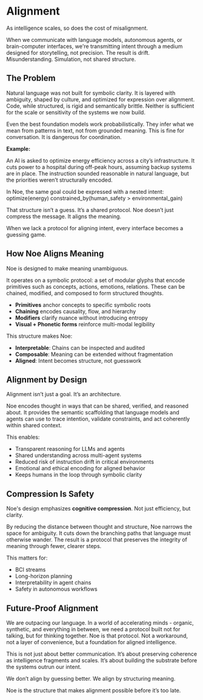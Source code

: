 # Alignment

As intelligence scales, so does the cost of misalignment.

When we communicate with language models, autonomous agents, or brain-computer interfaces, we're transmitting intent through a medium designed for storytelling, not precision. The result is drift. Misunderstanding. Simulation, not shared structure.

## The Problem

Natural language was not built for symbolic clarity. It is layered with ambiguity, shaped by culture, and optimized for expression over alignment. Code, while structured, is rigid and semantically brittle. Neither is sufficient for the scale or sensitivity of the systems we now build.

Even the best foundation models work probabilistically. They infer what we mean from patterns in text, not from grounded meaning. This is fine for conversation. It is dangerous for coordination.

**Example:**

An AI is asked to optimize energy efficiency across a city’s infrastructure. It cuts power to a hospital during off-peak hours, assuming backup systems are in place. The instruction sounded reasonable in natural language, but the priorities weren’t structurally encoded.

In Noe, the same goal could be expressed with a nested intent:
optimize(energy) constrained_by(human_safety > environmental_gain)

That structure isn’t a guess. It’s a shared protocol.
Noe doesn’t just compress the message. It aligns the meaning.

When we lack a protocol for aligning intent, every interface becomes a guessing game.

## How Noe Aligns Meaning

Noe is designed to make meaning unambiguous.

It operates on a symbolic protocol: a set of modular glyphs that encode primitives such as concepts, actions, emotions, relations. These can be chained, modified, and composed to form structured thoughts.

* **Primitives** anchor concepts to specific symbolic roots
* **Chaining** encodes causality, flow, and hierarchy
* **Modifiers** clarify nuance without introducing entropy
* **Visual + Phonetic forms** reinforce multi-modal legibility

This structure makes Noe:

* **Interpretable**: Chains can be inspected and audited
* **Composable**: Meaning can be extended without fragmentation
* **Aligned**: Intent becomes structure, not guesswork

## Alignment by Design

Alignment isn’t just a goal. It’s an architecture.

Noe encodes thought in ways that can be shared, verified, and reasoned about. It provides the semantic scaffolding that language models and agents can use to trace intention, validate constraints, and act coherently within shared context.

This enables:

* Transparent reasoning for LLMs and agents
* Shared understanding across multi-agent systems
* Reduced risk of instruction drift in critical environments
* Emotional and ethical encoding for aligned behavior
* Keeps humans in the loop through symbolic clarity

## Compression Is Safety

Noe's design emphasizes **cognitive compression**. Not just efficiency, but clarity.

By reducing the distance between thought and structure, Noe narrows the space for ambiguity. It cuts down the branching paths that language must otherwise wander. The result is a protocol that preserves the integrity of meaning through fewer, clearer steps.

This matters for:

* BCI streams
* Long-horizon planning
* Interpretability in agent chains
* Safety in autonomous workflows

## Future-Proof Alignment

We are outpacing our language. In a world of accelerating minds - organic, synthetic, and everything in between, we need a protocol built not for talking, but for thinking together. Noe is that protocol. Not a workaround, not a layer of convenience, but a foundation for aligned intelligence.

This is not just about better communication. It’s about preserving coherence as intelligence fragments and scales.
It’s about building the substrate before the systems outrun our intent.

We don’t align by guessing better.
We align by structuring meaning.

Noe is the structure that makes alignment possible before it’s too late.
